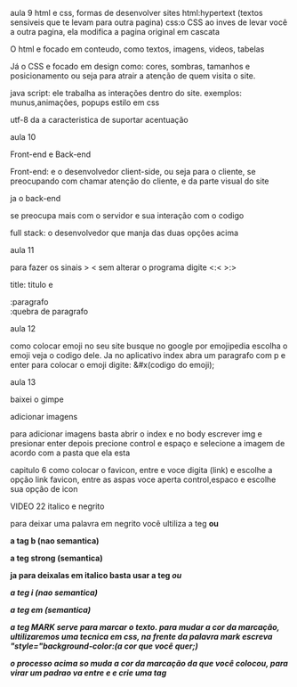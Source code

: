 aula 9
html e css, formas
 de desenvolver sites
html:hypertext
(textos sensiveis que te
 levam para outra pagina)
css:o CSS ao inves de 
levar você a outra pagina,
ela modifica a pagina
original em cascata

O html e focado em
conteudo, como textos,
imagens, videos, tabelas

Já o CSS e focado em 
design como: cores, sombras,
tamanhos e posicionamento
ou seja para atrair a
atenção de quem visita
o site.

java script: ele trabalha
as interações dentro do
site.
exemplos: munus,animações,
popups
estilo em css

utf-8 da a caracteristica de suportar
 acentuação

aula 10

Front-end e Back-end

Front-end: e o desenvolvedor
client-side, ou seja para o 
cliente, se preocupando com
chamar atenção do cliente, e
da parte visual do site

ja o back-end

se preocupa mais com
o servidor e sua interação
com o codigo 

full stack: o desenvolvedor
que manja das duas opçôes acima

aula 11

para fazer os sinais > < sem
 alterar o programa digite
&lt;:<
&gt;:>

title: titulo e <p>:paragrafo 
<br>:quebra de paragrafo

aula 12

como colocar emoji no seu site
busque no google por emojipedia 
escolha o emoji veja o codigo
dele. Ja no aplicativo index
abra um paragrafo com p e enter
para colocar o emoji digite:
&#x(codigo do emoji);

aula 13

baixei o gimpe

adicionar imagens 

para adicionar imagens
 basta abrir o index e no body
escrever img e presionar enter
depois precione control e espaço
e selecione a imagem de acordo
com a pasta que ela esta

capitulo 6
como colocar o favicon,
 entre <head> e </head>
voce digita (link) e escolhe a
opção link favicon, entre as aspas
 voce aperta control,espaco
e escolhe sua opção de icon

VIDEO 22 italico e negrito 

para deixar uma palavra em negrito
você ultiliza a teg <b> ou <strong>

a tag b (nao semantica)

a teg strong (semantica)

ja para deixalas em italico basta 
usar a teg <i> ou <em>

a teg i (nao semantica)

a teg em (semantica)

a teg MARK serve para marcar o texto.
para mudar a cor da marcação, ultilizaremos
uma tecnica em css, na frente da palavra mark
escreva "style="background-color:(a cor que você
quer;)

o processo acima so muda a cor da marcação 
da que você colocou, para virar um padrao 
va entre <head> e </head> e crie uma tag <style>
desntro da teg digite mark {background-color: a cor
que voce quer padronizar);}

letras grandes e peequenas 

para deixar um letra grande basta colocala 
dentro da teg big, e para deixar uma letra pequena  
deixala dentro da teg small

a teg big foi obsoleto por que nao tem aver com
sentido apenas com tamanho.

Ja a teg small nao foi absoleto pois nos contratos 
as pessoas usam letras pequenas para mostrar detalhes
 importantes




negrito e italico do jeito certo
nessa
frase a palavra guanabara esta em negrito, por conta da tag b, que e uma tag não semantica

aprendendo a programar,ja nesta frase temos a teg strong que da distaque a palavra, no strong e uma tag semantica

agora para frases em italico,basta usar a tag i

nesta frase temos um termo em enfase usando a teg em (semantica)

texto marcado
a teg MARK gera um texto marcado

textos grandes e pequenos
neste paragrafo ha um texto grande e um texto pequeno

texto deletado
texto deletado e um texto que esta em amostra mas nao deve ser considerado

texto inserido
podemos dar enfase ao texto e indicar que ele foi adicionado depois

existe o sublinhado quando usamos a teg u (nao semantica)

textosobre escrito
ultilizando a teg sup voce pode diminuir a letra ou numero e deixalo em cima como algun numero ao cubo 83+7

texto subscrito
quando presisar que a letra diminua mas fique em baixo,use a teg sub como quando vai escrever h2o

A teg CODE serve para deixar as letras monoespaçadas ou seja com o mesmo 
tamanho 


citações de codigos 

a teg code deixa as letras com menos espaço
deixando elas do mesmo tamanho

ja a teg pre organiza os codigos 

sempre quando for fazer uma citação simples a frase de alguem
coloque a frase entre a teg "q"

quando for fazer uma citação completa, coloque a teg
blockquote e na sua frente coloque a teg cite e nessa teg
coloque o livro, filme ,video e etc. ue você tirou essa frase

abreviações 

para palavras abreviadas você pode colocalas entre a teg blockquote 
e em title colocar o significado da palavra, assim quando a pessoa
acessar seu site e passar o cursor do mouse na tela o significado 
aparecera

   LISTAS

as listas ordenadas, sao listas que a ordem dos fatores alteram o
produto, para essas listas você pode usar a teg ol que numera
automaticamente, se na frente da tag ol (dentro das setinhas)
voce escrever "type" ele vai dar opções de como numerar
exemplo: numeros, letras, numeros romanos e ETC.
Mas na frente de cada produto você tem que colocar a tag li


para listas não ordenadas, ou seja a ordem dos fatores não
altera o produto, voce usa a teg ul ao inves de ol,
 mas mantenha as tegs li

dt e dd

quando voce coloca uma frase na teg dt você destaca
 ela e na dd você explica ela

LINKS EXTERNOS 

para transformar uma palavra em um link voce envelopa
ela e coloca a teg "a" e entre as aspas coloca
o link que tem que ser aberto, na frente do link voce pode colocar
"target=_blank" e rel="externos"
para que quando o link for clicado nao feche o seu site so abra a nova 
aba


LINKS INTERNOS

para adicionar links internos voce vai envelopar a palavra ancora
com a teg "a" e no lugar do link voce vai colocar o documento do site
se por algum acaso alguns documento/site estiver em outra pasta
 nao sera possivel voltar a pagina inicia a nao ser que, no link da 
primeira pagina você coloque dois pontos e uma barra (../) ai o algoritimo
vai entender que voce quer voltar e voce vai poder retornar para
 a pagina inicial

